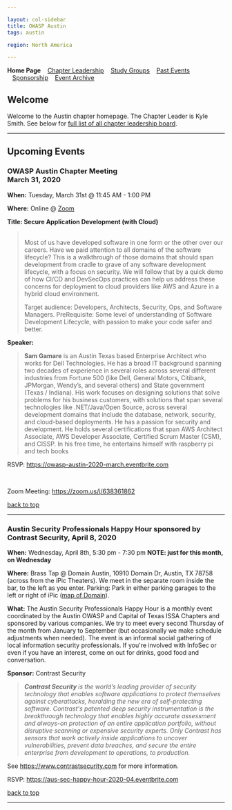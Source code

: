 ```yaml
---

layout: col-sidebar
title: OWASP Austin
tags: austin

region: North America

---
```

<strong>Home Page</strong>
&nbsp;&nbsp;&nbsp;[Chapter Leadership](leadership.md)
&nbsp;&nbsp;&nbsp;[Study Groups](studygroups.md)
&nbsp;&nbsp;&nbsp;[Past Events](pastevents.md)
&nbsp;&nbsp;&nbsp;[Sponsorship](sponsorship.md)
&nbsp;&nbsp;&nbsp;[Event Archive](pasteventsarchive.md)

Welcome
-------
Welcome to the Austin chapter homepage. The Chapter Leader is Kyle Smith. See below for [full list of all chapter leadership board](leadership.md).

<hr/>

Upcoming Events
---------------


### OWASP Austin Chapter Meeting<br>March 31, 2020 ###

**When:** Tuesday, March 31st @ 11:45 AM - 1:00 PM

**Where:** Online @ <a href="https://zoom.us/j/638361862">Zoom</a>

**Title: Secure Application Development (with Cloud)** 
<blockquote> 
<br>
Most of us have developed software in one form or the other over our careers. Have we paid attention to all domains of the software lifecycle? This is a walkthrough of those domains that should span development from cradle to grave of any software development lifecycle, with a focus on security. We will follow that by a quick demo of how CI/CD and DevSecOps practices can help us address these concerns for deployment to cloud providers like AWS and Azure in a hybrid cloud environment.

Target audience: Developers, Architects, Security, Ops, and Software Managers.
PreRequisite: Some level of understanding of Software Development Lifecycle, with passion to make your code safer and better. 
</blockquote>

**Speaker:** 
<blockquote>
<b>Sam Gamare</b> is an Austin Texas based Enterprise Architect who works for Dell Technologies.  He has a broad IT background spanning two decades of experience in several roles across several different industries from Fortune 500 (like Dell, General Motors, Citibank, JPMorgan, Wendy’s, and several others) and State government (Texas / Indiana). His work focuses on designing solutions that solve problems for his business customers, with solutions that span several technologies like .NET/Java/Open Source, across several development domains that include the database, network, security, and cloud-based deployments. He has a passion for security and development. He holds several certifications that span AWS Architect Associate, AWS Developer Associate, Certified Scrum Master (CSM), and CISSP. In his free time, he entertains himself with raspberry pi and tech books
</blockquote>

<p>RSVP: <a href="https://owasp-austin-2020-march.eventbrite.com" target="_blank">https://owasp-austin-2020-march.eventbrite.com</a></p>
<br>
<p>Zoom Meeting: <a href="https://zoom.us/j/638361862" target="_blank">https://zoom.us/j/638361862</a></p>

[back to top](#welcome)
<hr>

### Austin Security Professionals Happy Hour sponsored by Contrast Security, April 8, 2020 ###

**When:** Wednesday, April 8th, 5:30 pm - 7:30 pm **NOTE: just for this month, on Wednesday**

**Where:** Brass Tap @ Domain Austin, 10910 Domain Dr, Austin, TX 78758 (across from the iPic Theaters). We meet in the separate room inside the bar, to the left as you enter. Parking: Park in either parking garages to the left or right of iPic (<a href="https://www.simon.com/mall/the-domain/map/#/location/the-brass-tap" target="_blank">map of Domain</a>).

**What:** The Austin Security Professionals Happy Hour is a monthly event coordinated by the Austin OWASP and Capital of Texas ISSA Chapters and sponsored by various companies. We try to meet every second Thursday of the month from January to September (but occasionally we make schedule adjustments when needed). The event is an informal social gathering of local information security professionals. If you're involved with InfoSec or even if you have an interest, come on out for drinks, good food and conversation. 

**Sponsor:** Contrast Security

<blockquote><i><strong>Contrast Security </strong> is the world’s leading provider of security technology that enables software applications to protect themselves against cyberattacks, heralding the new era of self-protecting software. Contrast's patented deep security instrumentation is the breakthrough technology that enables highly accurate assessment and always-on protection of an entire application portfolio, without disruptive scanning or expensive security experts. Only Contrast has sensors that work actively inside applications to uncover vulnerabilities, prevent data breaches, and secure the entire enterprise from development to operations, to production.</i></blockquote>

<p>See <a href="https://www.contrastsecurity.com" target="_blank">https://www.contrastsecurity.com</a> for more information.</p> 

<p>RSVP: <a href="https://aus-sec-happy-hour-2020-04.eventbrite.com" target="_blank">https://aus-sec-happy-hour-2020-04.eventbrite.com</a></p>

[back to top](#welcome)
<hr>
